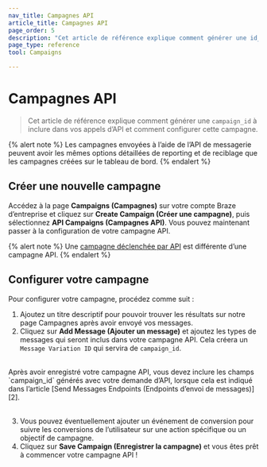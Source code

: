 ```yaml
---
nav_title: Campagnes API
article_title: Campagnes API
page_order: 5
description: "Cet article de référence explique comment générer une id_campagne à inclure dans vos appels d’API et comment configurer cette campagne."
page_type: reference
tool: Campaigns

---
```

# Campagnes API

> Cet article de référence explique comment générer une `campaign_id` à inclure dans vos appels d’API et comment configurer cette campagne.

{% alert note %}
Les campagnes envoyées à l’aide de l’API de messagerie <a href="{{site.baseurl}}/api/endpoints/messaging/"></a> peuvent avoir les mêmes options détaillées de reporting et de reciblage que les campagnes créées sur le tableau de bord.
{% endalert %}

## Créer une nouvelle campagne

Accédez à la page **Campaigns (Campagnes)** sur votre compte Braze d’entreprise et cliquez sur **Create Campaign (Créer une campagne)**, puis sélectionnez **API Campaigns (Campagnes API)**. Vous pouvez maintenant passer à la configuration de votre campagne API.

{% alert note %}
Une [campagne déclenchée par API]({{site.baseurl}}/user_guide/engagement_tools/campaigns/building_campaigns/delivery_types/api_triggered_delivery/) est différente d’une campagne API.
{% endalert %}

## Configurer votre campagne

Pour configurer votre campagne, procédez comme suit :

1. Ajoutez un titre descriptif pour pouvoir trouver les résultats sur notre page Campagnes après avoir envoyé vos messages.
2. Cliquez sur **Add Message (Ajouter un message)** et ajoutez les types de messages qui seront inclus dans votre campagne API. Cela créera un `Message Variation ID` qui servira de `campaign_id`. <br>
<br>
 Après avoir enregistré votre campagne API, vous devez inclure les champs `campaign_id` générés avec votre demande d’API, lorsque cela est indiqué dans l’article [Send Messages Endpoints (Endpoints d’envoi de messages)][2].<br>
<br>

3. Vous pouvez éventuellement ajouter un événement de conversion pour suivre les conversions de l’utilisateur sur une action spécifique ou un objectif de campagne.
4. Cliquez sur **Save Campaign (Enregistrer la campagne)** et vous êtes prêt à commencer votre campagne API !


[2]: {{site.baseurl}}/api/endpoints/messaging/#send-endpoints

